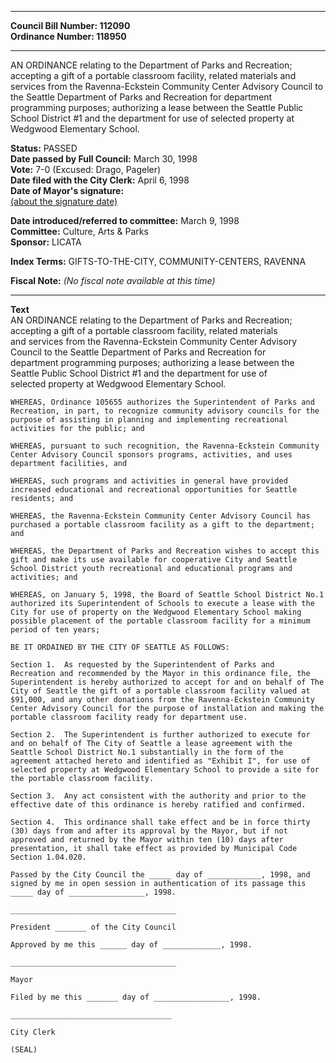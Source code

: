 * * * * *  
  
**Council Bill Number: [](#h0)[](#h2)112090**   
**Ordinance Number: 118950**  
  
* * * * *  
  
AN ORDINANCE relating to the Department of Parks and Recreation; accepting a gift of a portable classroom facility, related materials and services from the Ravenna-Eckstein Community Center Advisory Council to the Seattle Department of Parks and Recreation for department programming purposes; authorizing a lease between the Seattle Public School District \#1 and the department for use of selected property at Wedgwood Elementary School.  
  
**Status:** PASSED   
**Date passed by Full Council:** March 30, 1998   
**Vote:** 7-0 (Excused: Drago, Pageler)   
**Date filed with the City Clerk:** April 6, 1998   
**Date of Mayor's signature:**   
[(about the signature date)](/~public/approvaldate.htm)   
  
  
**Date introduced/referred to committee:** March 9, 1998   
**Committee:** Culture, Arts & Parks   
**Sponsor:** LICATA   
  
**Index Terms:** GIFTS-TO-THE-CITY, COMMUNITY-CENTERS, RAVENNA  
  
**Fiscal Note:** *(No fiscal note available at this time)*  
  
* * * * *  
  
**Text**  
    AN ORDINANCE relating to the Department of Parks and Recreation;  
    accepting a gift of a portable classroom facility, related materials  
    and services from the Ravenna-Eckstein Community Center Advisory  
    Council to the Seattle Department of Parks and Recreation for  
    department programming purposes; authorizing a lease between the  
    Seattle Public School District #1 and the department for use of  
    selected property at Wedgwood Elementary School.  
  
    WHEREAS, Ordinance 105655 authorizes the Superintendent of Parks and  
    Recreation, in part, to recognize community advisory councils for the  
    purpose of assisting in planning and implementing recreational  
    activities for the public; and  
  
    WHEREAS, pursuant to such recognition, the Ravenna-Eckstein Community  
    Center Advisory Council sponsors programs, activities, and uses  
    department facilities, and  
  
    WHEREAS, such programs and activities in general have provided  
    increased educational and recreational opportunities for Seattle  
    residents; and  
  
    WHEREAS, the Ravenna-Eckstein Community Center Advisory Council has  
    purchased a portable classroom facility as a gift to the department;  
    and  
  
    WHEREAS, the Department of Parks and Recreation wishes to accept this  
    gift and make its use available for cooperative City and Seattle  
    School District youth recreational and educational programs and  
    activities; and  
  
    WHEREAS, on January 5, 1998, the Board of Seattle School District No.1  
    authorized its Superintendent of Schools to execute a lease with the  
    City for use of property on the Wedgwood Elementary School making  
    possible placement of the portable classroom facility for a minimum  
    period of ten years;  
  
    BE IT ORDAINED BY THE CITY OF SEATTLE AS FOLLOWS:  
  
    Section 1.  As requested by the Superintendent of Parks and  
    Recreation and recommended by the Mayor in this ordinance file, the  
    Superintendent is hereby authorized to accept for and on behalf of The  
    City of Seattle the gift of a portable classroom facility valued at  
    $91,000, and any other donations from the Ravenna-Eckstein Community  
    Center Advisory Council for the purpose of installation and making the  
    portable classroom facility ready for department use.  
  
    Section 2.  The Superintendent is further authorized to execute for  
    and on behalf of The City of Seattle a lease agreement with the  
    Seattle School District No.1 substantially in the form of the  
    agreement attached hereto and identified as "Exhibit I", for use of  
    selected property at Wedgwood Elementary School to provide a site for  
    the portable classroom facility.  
  
    Section 3.  Any act consistent with the authority and prior to the  
    effective date of this ordinance is hereby ratified and confirmed.  
  
    Section 4.  This ordinance shall take effect and be in force thirty  
    (30) days from and after its approval by the Mayor, but if not  
    approved and returned by the Mayor within ten (10) days after  
    presentation, it shall take effect as provided by Municipal Code  
    Section 1.04.020.  
  
    Passed by the City Council the _____ day of ____________, 1998, and  
    signed by me in open session in authentication of its passage this  
    _____ day of _________________, 1998.  
  
    _____________________________________  
  
    President _______ of the City Council  
  
    Approved by me this ______ day of _____________, 1998.  
  
    _____________________________________  
  
    Mayor  
  
    Filed by me this _______ day of _________________, 1998.  
  
    ____________________________________  
  
    City Clerk  
  
    (SEAL)  
